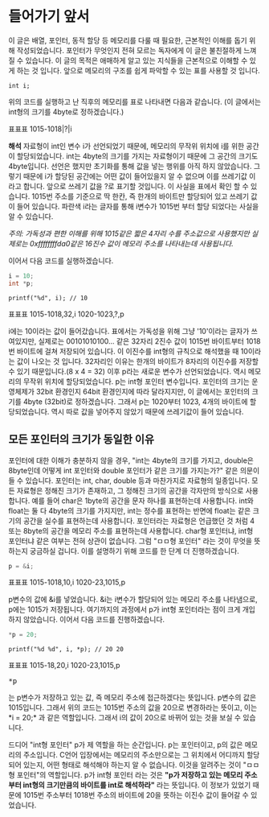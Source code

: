 # 들어가기 앞서
 이 글은 배열, 포인터, 동적 할당 등 메모리를 다룰 때 필요한, 근본적인 이해를 돕기 위해 작성되었습니다. 포인터가 무엇인지 전혀 모르는 독자에게 이 글은 불친절하게 느껴질 수 있습니다. 이 글의 목적은 애매하게 알고 있는 지식들을 근본적으로 이해할 수 있게 하는 것 입니다.
 앞으로 메모리의 구조를 쉽게 파악할 수 있는 표를 사용할 것 입니다.
 
```int i;```
 
 위의 코드를 실행하고 난 직후의 메모리를 표로 나타내면 다음과 같습니다. (이 글에서는 int형의 크기를 4byte로 정하겠습니다.)
  
표표표 1015-1018|?|i

**해석**
 자료형이 int인 변수 i가 선언되었기 때문에, 메모리의 무작위 위치에 i를 위한 공간이 할당되었습니다. int는 4byte의 크기를 가지는 자료형이기 때문에 그 공간의 크기도 4byte입니다. 선언은 했지만 초기화를 통해 값을 넣는 행위를 아직 하지 않았습니다. 그렇기 때문에 i가 할당된 공간에는 어떤 값이 들어있을지 알 수 없으며 이를 쓰레기값 이라고 합니다. 앞으로 쓰레기 값을 ?로 표기할 것입니다.
 이 사실을 표에서 확인 할 수 있습니다. 1015번 주소를 기준으로 딱 한칸, 즉 한개의 바이트만 할당되어 있고 쓰레기 값이 들어 있습니다. 파란색 i라는 글자를 통해 i변수가 1015번 부터 할당 되었다는 사실을 알 수 있습니다.

*주의: 가독성과 편한 이해를 위해 1015같은 짧은 4자리 수를 주소값으로 사용했지만 실제로는 0xffffffffda0같은 16진수 값이 메모리 주소를 나타내는데 사용됩니다.*

 이어서 다음 코드를 실행하겠습니다.

 ```c
 i = 10;
 int *p;
 ```
 ```printf("%d", i); // 10```

표표표 1015-1018,32,i    1020-1023,?,p 

 i에는 10이라는 값이 들어갔습니다. 표에서는 가독성을 위해 그냥 '10'이라는 글자가 쓰여있지만, 실제로는 00101010100... 같은 32자리 2진수 값이 1015번 바이트부터 1018번 바이트에 걸쳐 저장되어 있습니다. 이 이진수를 int형의 규칙으로 해석했을 때 10이라는 값이 나오는 것 입니다. 32자리인 이유는 한개의 바이트가 8자리의 이진수를 저장할 수 있기 때문입니다.(8 x 4 = 32)
 이후 p라는 새로운 변수가 선언되었습니다. 역시 메모리의 무작위 위치에 할당되었습니다. p는 int형 포인터 변수입니다. 포인터의 크기는 운영체제가 32bit 환경인지 64bit 환경인지에 따라 달라지지만, 이 글에서는 포인터의 크기를 4byte (32bit)로 정하겠습니다. 그래서 p는 1020부터 1023, 4개의 바이트에 할당되었습니다. 역시 따로 값을 넣어주지 않았기 때문에 쓰레기값이 들어 있습니다.

## 모든 포인터의 크기가 동일한 이유
 포인터에 대한 이해가 충분하지 않을 경우, "int는 4byte의 크기를 가지고, double은 8byte인데 어떻게 int 포인터와 double 포인터가 같은 크기를 가지는가?" 같은 의문이 들 수 있습니다.
 포인터는 int, char, double 등과 마찬가지로 자료형의 일종입니다. 모든 자료형은 정해진 크기가 존재하고, 그 정해진 크기의 공간을 각자만의 방식으로 사용합니다. 예를 들어 char은 1byte의 공간을 문자 하나를 표현하는데 사용합니다. int와 float는 둘 다 4byte의 크기를 가지지만, int는 정수를 표현하는 반면에 float는 같은 크기의 공간을 실수를 표현하는데 사용합니다. 포인터라는 자료형은 언급했던 것 처럼 4 또는 8byte의 공간을 메모리 주소를 표현하는데 사용합니다. char형 포인터냐, int형 포인터냐 같은 여부는 전혀 상관이 없습니다.
 그럼 "ㅁㅁ형 포인터" 라는 것이 무엇을 뜻하는지 궁금하실 겁니다. 이를 설명하기 위해 코드를 한 단계 더 진행하겠습니다.

```c
p = &i;
```
 
표표표 1015-1018,10,i      1020-23,1015,p 

 p변수의 값에 &i를 넣었습니다. &i는 i변수가 할당되어 있는 메모리 주소를 나타냄으로, p에는 1015가 저장됩니다. 여기까지의 과정에서 p가 int형 포인터라는 점이 크게 개입하지 않았습니다.
 이어서 다음 코드를 진행하겠습니다.

```c
*p = 20;
```
```printf("%d %d", i, *p); // 20 20```

표표표 1015-18,20,i     1020-23,1015,p

 <pre>*p</pre>는 p변수가 저장하고 있는 값, 즉 메모리 주소에 접근하겠다는 뜻입니다. p변수의 값은 1015입니다. 그래서 위의 코드는 1015번 주소의 값을 20으로 변경하라는 뜻이고, 이는 *i = 20;* 과 같은 역할입니다. 그래서 i의 값이 20으로 바뀌어 있는 것을 보실 수 있습니다.
 드디어 "int형 포인터" p가 제 역할을 하는 순간입니다. p는 포인터이고, p의 값은 메모리의 주소입니다. C언어 입장에서는 메모리의 주소만으로는 그 위치에서 어디까지 할당되어 있는지, 어떤 형태로 해석해야 하는지 알 수 없습니다. 이것을 알려주는 것이 "ㅁㅁ형 포인터"의 역할입니다.
 p가 int형 포인터 라는 것은 **"p가 저장하고 있는 메모리 주소부터 int형의 크기만큼의 바이트를 int로 해석하라"** 라는 뜻입니다. 이 정보가 있었기 때문에 1015번 주소부터 1018번 주소의 바이트에 20을 뜻하는 이진수 값이 들어갈 수 있었습니다.
